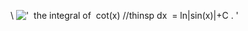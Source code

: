 \\
!['  the integral of  cot(x) //thinsp dx  = ln|sin(x)|+C . '](../dictionary/equation_images/3879.1..png)
